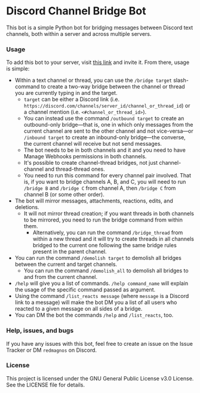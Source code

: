 # Discord Channel Bridge Bot
This bot is a simple Python bot for bridging messages between Discord text channels, both within a server and across multiple servers.

### Usage
To add this bot to your server, visit [this link](https://discord.com/oauth2/authorize?client_id=1253380419773136947) and invite it. From there, usage is simple:

- Within a text channel or thread, you can use the `/bridge target` slash-command to create a two-way bridge between the channel or thread you are currently typing in and the target.
  - `target` can be either a Discord link (i.e. `https://discord.com/channels/server_id/channel_or_thread_id`) or a channel mention (i.e. `<#channel_or_thread_id>`).
  - You can instead use the command `/outbound target` to create an outbound-only bridge—that is, one in which only messages from the current channel are sent to the other channel and not vice-versa—or `/inbound target` to create an inbound-only bridge—the converse, the current channel will receive but not send messages.
  - The bot needs to be in both channels and it and you need to have Manage Webhooks permissions in both channels.
  - It's possible to create channel-thread bridges, not just channel-channel and thread-thread ones.
  - You need to run this command for every channel pair involved. That is, if you want to bridge channels A, B, and C, you will need to run `/bridge B` and `/bridge C` from channel A, then `/bridge C` from channel B (or some other order).
- The bot will mirror messages, attachments, reactions, edits, and deletions.
  - It will not mirror thread creation; if you want threads in both channels to be mirrored, you need to run the bridge command from within them.
    - Alternatively, you can run the command `/bridge_thread` from within a new thread and it will try to create threads in all channels bridged to the current one following the same bridge rules present in the parent channel.
- You can run the command `/demolish target` to demolish all bridges between the current and target channels.
  - You can run the command `/demolish_all` to demolish all bridges to and from the current channel.
- `/help` will give you a list of commands. `/help command_name` will explain the usage of the specific command passed as argument.
- Using the command `/list_reacts message` (where `message` is a Discord link to a message) will make the bot DM you a list of all users who reacted to a given message on all sides of a bridge.
- You can DM the bot the commands `/help` and `/list_reacts`, too.

### Help, issues, and bugs

If you have any issues with this bot, feel free to create an issue on the Issue Tracker or DM `redmagnos` on Discord.

### License

This project is licensed under the GNU General Public License v3.0 License. See the LICENSE file for details.
